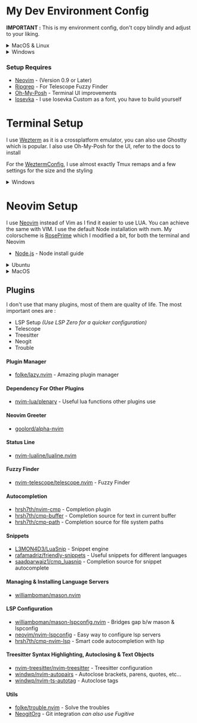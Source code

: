 # My Dev Environment Config

**IMPORTANT :** This is my environment config, don't copy blindly and adjust to your liking.

<details><summary> MacOS & Linux </summary>

```
git clone https://github.com/julienbarthelemy/dot-files.git "${XDG_CONFIG_HOME:-$HOME/.config}"
```

</details>
<details><summary> Windows </summary>

```
git clone git clone https://github.com/julienbarthelemy/dot-files.git $env:USERPROFILE\.config"
```

</details>

### Setup Requires

- [Neovim](https://neovim.io/) - (Version 0.9 or Later)
- [Ripgrep](https://github.com/BurntSushi/ripgrep) - For Telescope Fuzzy Finder
- [Oh-My-Posh](https://ohmyposh.dev/docs/) - Terminal UI improvements
- [Iosevka](https://github.com/be5invis/Iosevka) - I use Iosevka Custom as a font, you have to build yourself

# Terminal Setup

I use [Wezterm](https://wezfurlong.org/wezterm/index.html) as it is a crossplatform emulator, you can also use Ghostty which is popular.
I also use Oh-My-Posh for the UI, refer to the docs to install

For the [WeztermConfig](https://github.com/julienbarthelemy/dot-files/blob/main/wezterm/wezterm.lua), I use almost exactly Tmux remaps and a few settings for the size and the styling

<details><summary> Windows </summary>

This is to add in your Powershell *$PROFILE* on Windows to ensure redirection to the `.config` directory
It is not necessary on any Unix based OS

```
$env:TERM='xterm-256color'
$env:XDG_CONFIG_HOME = "$HOME/.config"
```

</details>

# Neovim Setup

I use [Neovim](https://neovim.io/) instead of Vim as I find it easier to use LUA. You can achieve the same with VIM.
I use the default Node installation with nvm.
My colorscheme is [RosePrime](https://github.com/cdmill/neomodern.nvim) which I modified a bit, for both the terminal and Neovim

- [Node.js](https://nodejs.org/en/download/package-manager/current) - Node install guide

<details><summary> Ubuntu </summary>

Install and update all requirements.
```bash
sudo add-apt-repository ppa:neovim-ppa/unstable -y
sudo apt update
sudo apt upgrade
sudo apt install make gcc ripgrep unzip git neovim
```

</details>

<details><summary> MacOS </summary>

```bash MacOS
brew install neovim git ripgrep
```

</details>

## Plugins

I don't use that many plugins, most of them are quality of life.
The most important ones are : 

- LSP Setup *(Use LSP Zero for a quicker configuration)* 
- Telescope
- Treesitter
- Neogit
- Trouble

#### Plugin Manager

- [folke/lazy.nvim](https://github.com/folke/lazy.nvim) - Amazing plugin manager

#### Dependency For Other Plugins

- [nvim-lua/plenary](https://github.com/nvim-lua/plenary.nvim) - Useful lua functions other plugins use

#### Neovim Greeter

- [goolord/alpha-nvim](https://github.com/goolord/alpha-nvim)

#### Status Line

- [nvim-lualine/lualine.nvim](https://github.com/nvim-lualine/lualine.nvim)

#### Fuzzy Finder

- [nvim-telescope/telescope.nvim](https://github.com/nvim-telescope/telescope.nvim) - Fuzzy Finder

#### Autocompletion

- [hrsh7th/nvim-cmp](https://github.com/hrsh7th/nvim-cmp) - Completion plugin
- [hrsh7th/cmp-buffer](https://github.com/hrsh7th/cmp-buffer) - Completion source for text in current buffer
- [hrsh7th/cmp-path](https://github.com/hrsh7th/cmp-path) - Completion source for file system paths

#### Snippets

- [L3MON4D3/LuaSnip](https://github.com/L3MON4D3/LuaSnip) - Snippet engine
- [rafamadriz/friendly-snippets](https://github.com/rafamadriz/friendly-snippets) - Useful snippets for different languages
- [saadparwaiz1/cmp_luasnip](https://github.com/saadparwaiz1/cmp_luasnip) - Completion source for snippet autocomplete

#### Managing & Installing Language Servers

- [williamboman/mason.nvim](https://github.com/williamboman/mason.nvim)

#### LSP Configuration

- [williamboman/mason-lspconfig.nvim](https://github.com/williamboman/mason-lspconfig.nvim) - Bridges gap b/w mason & lspconfig
- [neovim/nvim-lspconfig](https://github.com/neovim/nvim-lspconfig) - Easy way to configure lsp servers
- [hrsh7th/cmp-nvim-lsp](https://github.com/hrsh7th/cmp-nvim-lsp) - Smart code autocompletion with lsp

#### Treesitter Syntax Highlighting, Autoclosing & Text Objects

- [nvim-treesitter/nvim-treesitter](https://github.com/nvim-treesitter/nvim-treesitter) - Treesitter configuration
- [windwp/nvim-autopairs](https://github.com/windwp/nvim-autopairs) - Autoclose brackets, parens, quotes, etc...
- [windwp/nvim-ts-autotag](https://github.com/windwp/nvim-ts-autotag) - Autoclose tags

#### Utils

- [folke/trouble.nvim](https://github.com/folke/trouble.nvim) - Solve the troubles
- [NeogitOrg](https://github.com/NeogitOrg/neogit) - Git integration *can also use Fugitive*
